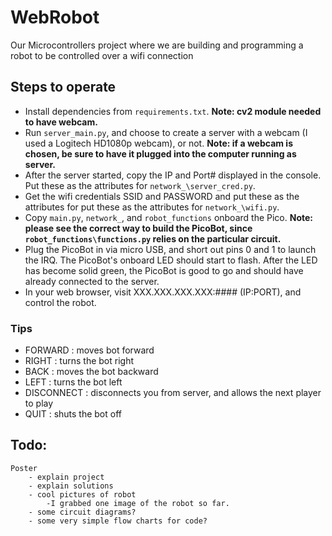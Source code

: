 # WebRobot
Our Microcontrollers project where we are building and programming a robot to be controlled over a wifi connection

## Steps to operate
* Install dependencies from `requirements.txt`. **Note: cv2 module needed to have webcam.**
* Run `server_main.py`, and choose to create a server with a webcam (I used a Logitech HD1080p webcam), or not. **Note: if a webcam is chosen, be sure to have it plugged into the computer running as server.**
* After the server started, copy the IP and Port# displayed in the console. Put these as the attributes for `network_\server_cred.py`. 
* Get the wifi credentials SSID and PASSWORD and put these as the attributes for put these as the attributes for `network_\wifi.py`. 
* Copy `main.py`, `network_`, and `robot_functions` onboard the Pico. **Note: please see the correct way to build the PicoBot, since `robot_functions\functions.py` relies on the particular circuit.**
* Plug the PicoBot in via micro USB, and short out pins 0 and 1 to launch the IRQ. The PicoBot's onboard LED should start to flash. After the LED has become solid green, the PicoBot is good to go and should have already connected to the server.
* In your web browser, visit XXX.XXX.XXX.XXX:#### (IP:PORT), and control the robot.

### Tips
* FORWARD : moves bot forward
* RIGHT : turns the bot right
* BACK : moves the bot backward
* LEFT : turns the bot left
* DISCONNECT : disconnects you from server, and allows the next player to play
* QUIT : shuts the bot off
##

## Todo:
    Poster
        - explain project
        - explain solutions
        - cool pictures of robot
            -I grabbed one image of the robot so far. 
        - some circuit diagrams?
        - some very simple flow charts for code?
##

<!-- What is here:

    Outline of code that works with Dakota's D-O bot from lab 14

    Use README.md to share resources, track progress, break up tasks, and
    up-date the group

TO-DO:

    learn how to wifi with the Pico
        - network package
        - socket package
            - UDP socket

    code basic wifi functionality to see what data is like and how we want to
    interface with robot controlls

    build code for computer wifi interface with bot
        - socket for python
            - UDP socket
        - send data on arrow-key? Do we want WASD?
        - when to send:
            - nothing pressed (stop)
            - forward pressed (go forward)
            - backward pressed (go backward)
            - right pressed (go right)
            - left pressed (go left)
            - make them continual send, so bot keeps moving until change in instruction

    get the robot moving from controls sent over wifi
        - demo and record

    Poster
        - explain project
        - explain solutions
        - cool pictures of robot
            -I grabbed one image of the robot so far. 
        - some circuit diagrams?
        - some very simple flow charts for code? -->

